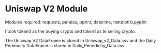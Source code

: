 # Uniswap V2 Module

Modules required: requests, pandas, pprint, datetime, matplotlib.pyplot

I took token0 as the buying crypto and token1 as te selling crypto. 

The Uniswap V2 DataFrame is stored in Uniswap_v2_Data.csv and the Daily Peridocity DataFrame is stored in Daily_Periodicity_Data.csv. 
